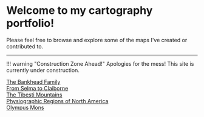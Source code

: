 # Welcome to my cartography portfolio!

Please feel free to browse and explore some of the maps I've created or contributed to.

---

!!! warning "Construction Zone Ahead!"
	Apologies for the mess! This site is currently under construction.



<div class="gallery">
	<div class="entry">
		<img class="thumb" src="img/alabama_thumb.jpg" alt="">
	</div>
	<div class="entry">
		<a href="portfolio/bankhead"><img class="thumb" src="img/bankhead_al1820_thumb.jpg" alt=""></a>
		<div class="thumb_label">
			<div class="label_text"><a href="portfolio/bankhead">The Bankhead Family</a></div>
		</div>
	</div>
	<div class="entry">
		<a href="portfolio/selmatoclaiborne"><img class="thumb" src="img/selmatoclaiborne_thumb.jpg" alt=""></a>
		<div class="thumb_label">
			<div class="label_text"><a href="portfolio/selmatoclaiborne">From Selma to Claiborne</a></div>
		</div>
	</div>
	<div class="entry">
		<a href="portfolio/tibesti"><img class="thumb" src="img/tibesti_thumb.jpg" alt=""></a>
		<div class="thumb_label">
			<div class="label_text"><a href="portfolio/tibesti">The Tibesti Mountains</a></div>
		</div>
	</div>
	<div class="entry">
		<a href="portfolio/na_physioregions"><img class="thumb" src="img/na_physioregions_thumb.jpg" alt=""></a>
		<div class="thumb_label">
			<div class="label_text"><a href="portfolio/na_physioregions">Physiographic Regions of North America</a></div>
		</div>
	</div>
	<div class="entry">
		<a href="portfolio/olympusmons"><img class="thumb" src="img/olympusmons_thumb.jpg" alt=""></a>
		<div class="thumb_label">
			<div class="label_text"><a href="portfolio/olympusmons">Olympus Mons</a></div>
		</div>
	</div>
	<div class="entry">
		<img class="thumb" src="img/stclairco_thumb.jpg" alt="">
	</div>
	<div class="entry">
		<img class="thumb" src="img/tuscaloosaco_thumb.jpg" alt="">
	</div>
	<div class="entry">
		<img class="thumb" src="img/florida_znh_thumb.jpg" alt="">
	</div>
	<div class="entry">
		<img class="thumb" src="img/ww1_ardennes_thumb.jpg" alt="">
	</div>
	<div class="entry">
		<img class="thumb" src="img/watermills_thumb.jpg" alt="">
	</div>
	<div class="entry">
		<img class="thumb" src="img/hispaniola_thumb.jpg" alt="">
	</div>

</div>